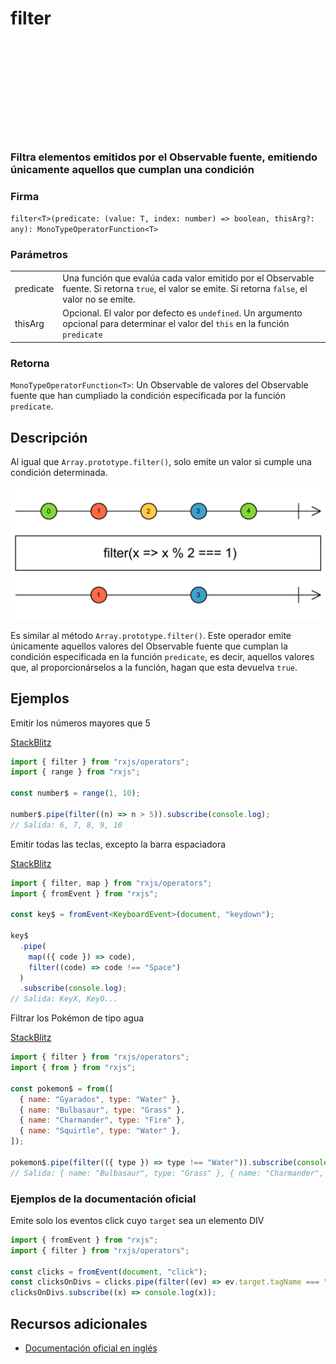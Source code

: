 <div class="page-heading">

# filter

<a target="_blank" href="https://github.com/ReactiveX/rxjs/blob/master/src/internal/operators/filter.ts">
<svg>
  <use xlink:href="/assets/icons/github.svg#github"></use>
</svg>
</a>
</div>

### Filtra elementos emitidos por el Observable fuente, emitiendo únicamente aquellos que cumplan una condición

### Firma

`filter<T>(predicate: (value: T, index: number) => boolean, thisArg?: any): MonoTypeOperatorFunction<T>`

### Parámetros

<table>
<tr><td>predicate</td><td>Una función que evalúa cada valor emitido por el Observable fuente. Si retorna <code>true</code>, el valor se emite. Si retorna <code>false</code>, el valor no se emite.</td></tr>

<tr><td>thisArg</td><td>Opcional. El valor por defecto es <code>undefined</code>.
Un argumento opcional para determinar el valor del <code>this</code> en la función <code>predicate</code>
</td></tr>
</table>

### Retorna

`MonoTypeOperatorFunction<T>`: Un Observable de valores del Observable fuente que han cumpliado la condición especificada por la función `predicate`.

## Descripción

Al igual que `Array.prototype.filter()`, solo emite un valor si cumple una condición determinada.

<img src="assets/images/marble-diagrams/filtering/filter.png" alt="Diagrama de canicas del operador filter">

Es similar al método `Array.prototype.filter()`. Este operador emite únicamente aquellos valores del Observable fuente que cumplan la condición especificada en la función `predicate`, es decir, aquellos valores que, al proporcionárselos a la función, hagan que esta devuelva `true`.

## Ejemplos

Emitir los números mayores que 5

[StackBlitz](https://stackblitz.com/edit/rxjs-filter-1?file=index.ts)

```javascript
import { filter } from "rxjs/operators";
import { range } from "rxjs";

const number$ = range(1, 10);

number$.pipe(filter((n) => n > 5)).subscribe(console.log);
// Salida: 6, 7, 8, 9, 10
```

Emitir todas las teclas, excepto la barra espaciadora

[StackBlitz](https://stackblitz.com/edit/rxjs-filter-2?file=index.ts)

```typescript
import { filter, map } from "rxjs/operators";
import { fromEvent } from "rxjs";

const key$ = fromEvent<KeyboardEvent>(document, "keydown");

key$
  .pipe(
    map(({ code }) => code),
    filter((code) => code !== "Space")
  )
  .subscribe(console.log);
// Salida: KeyX, KeyO...
```

Filtrar los Pokémon de tipo agua

[StackBlitz](https://stackblitz.com/edit/rxjs-filter-3?file=index.ts)

```javascript
import { filter } from "rxjs/operators";
import { from } from "rxjs";

const pokemon$ = from([
  { name: "Gyarados", type: "Water" },
  { name: "Bulbasaur", type: "Grass" },
  { name: "Charmander", type: "Fire" },
  { name: "Squirtle", type: "Water" },
]);

pokemon$.pipe(filter(({ type }) => type !== "Water")).subscribe(console.log);
// Salida: { name: "Bulbasaur", type: "Grass" }, { name: "Charmander", type: "Fire" }
```

### Ejemplos de la documentación oficial

Emite solo los eventos click cuyo `target` sea un elemento DIV

```javascript
import { fromEvent } from "rxjs";
import { filter } from "rxjs/operators";

const clicks = fromEvent(document, "click");
const clicksOnDivs = clicks.pipe(filter((ev) => ev.target.tagName === "DIV"));
clicksOnDivs.subscribe((x) => console.log(x));
```

## Recursos adicionales

- [Documentación oficial en inglés](https://rxjs-dev.firebaseapp.com/api/operators/filter)
